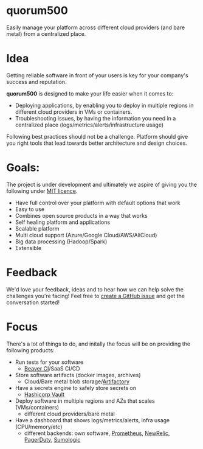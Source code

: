 # quorum500

Easily manage your platform across different cloud providers (and bare metal) from a centralized place.

# Idea

Getting reliable software in front of your users is key for your company's success and reputation.

**quorum500** is designed to make your life easier when it comes to:
* Deploying applications, by enabling you to deploy in multiple regions in different cloud providers in VMs or containers.
* Troubleshooting issues, by having the information you need in a centralized place (logs/metrics/alerts/infrastructure usage)

Following best practices should not be a challenge. Platform should give you right tools that lead towards better architecture and design choices.

# Goals:

The project is under development and ultimately we aspire of giving you the following under [MIT licence](https://github.com/advanced-research/quorum500/blob/master/LICENSE).

- Have full control over your platform with default options that work
- Easy to use
- Combines open source products in a way that works
- Self healing platform and applications
- Scalable platform
- Multi cloud support (Azure/Google Cloud/AWS/AliCloud)
- Big data processing (Hadoop/Spark)
- Extensible

# Feedback

We'd love your feedback, ideas and to hear how we can help solve the challenges you're facing! Feel free to [create a GitHub issue](https://github.com/advanced-research/quorum500/issues/new) and get the conversation started!

# Focus

There's a lot of things to do, and initally the focus will be on providing the following products:

- Run tests for your software
	- [Beaver CI](https://github.com/BeaverCI)/SaaS CI/CD
- Store software artifacts (docker images, archives)
	- Cloud/Bare metal blob storage/[Artifactory](https://jfrog.com/artifactory/)
- Have a secrets engine to safely store secrets on
	- [Hashicorp Vault](https://www.vaultproject.io/)
- Deploy software in multiple regions and AZs that scales (VMs/containers)
	- different cloud providers/bare metal
- Have a dashboard that shows logs/metrics/alerts, infra usage (CPU/memory/etc)
	- different backends: own software, [Prometheus](https://prometheus.io/), [NewRelic](https://newrelic.com/), [PagerDuty](pagerduty.com), [Sumologic](https://www.sumologic.com/)
